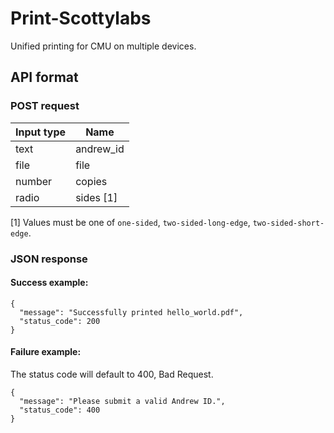 # Print-Scottylabs
Unified printing for CMU on multiple devices.

## API format

### POST request

|Input type|Name           |
|----------|---------------|
|text      |andrew_id      |
|file      |file           |
|number    |copies         |
|radio     |sides [1]      |

[1] Values must be one of `one-sided`, `two-sided-long-edge`, `two-sided-short-edge`.

### JSON response

#### Success example:
```
{
  "message": "Successfully printed hello_world.pdf",
  "status_code": 200
}
```

#### Failure example:
The status code will default to 400, Bad Request.
```
{
  "message": "Please submit a valid Andrew ID.",
  "status_code": 400
}
```